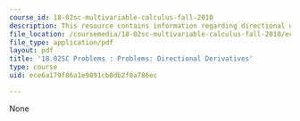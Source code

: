 ```yaml
---
course_id: 18-02sc-multivariable-calculus-fall-2010
description: This resource contains information regarding directional derivatives.
file_location: /coursemedia/18-02sc-multivariable-calculus-fall-2010/ece6a179f86a1e9891cb0db2f8a786ec_MIT18_02SC_pb_45_quest.pdf
file_type: application/pdf
layout: pdf
title: '18.02SC Problems : Problems: Directional Derivatives'
type: course
uid: ece6a179f86a1e9891cb0db2f8a786ec

---
```

None